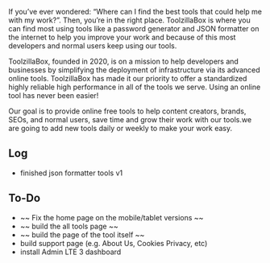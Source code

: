 If you’ve ever wondered:
“Where can I find the best tools that could help me with my work?”. Then, you’re in the right place. ToolzillaBox is where you can find most using tools like a password generator and JSON formatter on the internet to help you improve your work and because of this most developers and normal users keep using our tools.

ToolzillaBox, founded in 2020, is on a mission to help developers and businesses by simplifying the deployment of infrastructure via its advanced online tools.
ToolzillaBox has made it our priority to offer a standardized highly reliable high performance in all of the tools we serve. Using an online tool has never been easier!

Our goal is to provide online free tools to help content creators, brands, SEOs, and normal users, save time and grow their work with our tools.we are going to add new tools daily or weekly to make your work easy.


## Log
- finished json formatter tools v1


## To-Do
- ~~ Fix the home page on the mobile/tablet versions ~~
- ~~ build the all tools page ~~
- ~~ build the page of the tool itself ~~
- build support page (e.g. About Us, Cookies Privacy, etc)
- install Admin LTE 3 dashboard
